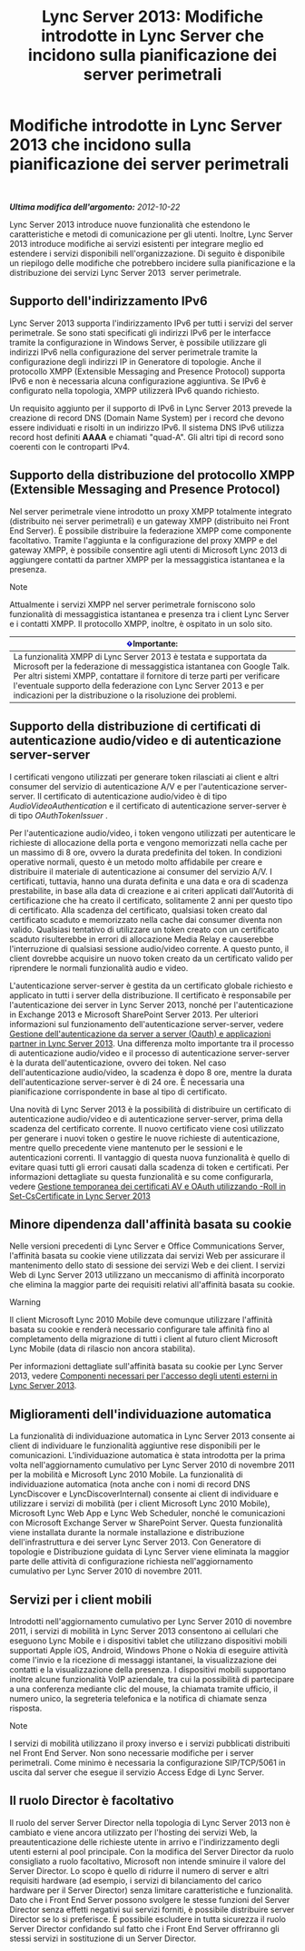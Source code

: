 ﻿---
title: 'Lync Server 2013: Modifiche introdotte in Lync Server che incidono sulla pianificazione dei server perimetrali'
TOCTitle: Modifiche introdotte in Lync Server 2013 che incidono sulla pianificazione dei server perimetrali
ms:assetid: 66305160-c9b8-4bc4-9f24-8ee8d9a294f7
ms:mtpsurl: https://technet.microsoft.com/it-it/library/JJ204965(v=OCS.15)
ms:contentKeyID: 49300809
ms.date: 08/24/2015
mtps_version: v=OCS.15
ms.translationtype: HT
---

# Modifiche introdotte in Lync Server 2013 che incidono sulla pianificazione dei server perimetrali

 

_**Ultima modifica dell'argomento:** 2012-10-22_

Lync Server 2013 introduce nuove funzionalità che estendono le caratteristiche e metodi di comunicazione per gli utenti. Inoltre, Lync Server 2013 introduce modifiche ai servizi esistenti per integrare meglio ed estendere i servizi disponibili nell'organizzazione. Di seguito è disponibile un riepilogo delle modifiche che potrebbero incidere sulla pianificazione e la distribuzione dei servizi Lync Server 2013  server perimetrale.

## Supporto dell'indirizzamento IPv6

Lync Server 2013 supporta l'indirizzamento IPv6 per tutti i servizi del server perimetrale. Se sono stati specificati gli indirizzi IPv6 per le interfacce tramite la configurazione in Windows Server, è possibile utilizzare gli indirizzi IPv6 nella configurazione del server perimetrale tramite la configurazione degli indirizzi IP in Generatore di topologie. Anche il protocollo XMPP (Extensible Messaging and Presence Protocol) supporta IPv6 e non è necessaria alcuna configurazione aggiuntiva. Se IPv6 è configurato nella topologia, XMPP utilizzerà IPv6 quando richiesto.

Un requisito aggiunto per il supporto di IPv6 in Lync Server 2013 prevede la creazione di record DNS (Domain Name System) per i record che devono essere individuati e risolti in un indirizzo IPv6. Il sistema DNS IPv6 utilizza record host definiti **AAAA** e chiamati "quad-A". Gli altri tipi di record sono coerenti con le controparti IPv4.

## Supporto della distribuzione del protocollo XMPP (Extensible Messaging and Presence Protocol)

Nel server perimetrale viene introdotto un proxy XMPP totalmente integrato (distribuito nei server perimetrali) e un gateway XMPP (distribuito nei Front End Server). È possibile distribuire la federazione XMPP come componente facoltativo. Tramite l'aggiunta e la configurazione del proxy XMPP e del gateway XMPP, è possibile consentire agli utenti di Microsoft Lync 2013 di aggiungere contatti da partner XMPP per la messaggistica istantanea e la presenza.


> [!NOTE]
> Attualmente i servizi XMPP nel server perimetrale forniscono solo funzionalità di messaggistica istantanea e presenza tra i client Lync Server e i contatti XMPP. Il protocollo XMPP, inoltre, è ospitato in un solo sito.



<table>
<thead>
<tr class="header">
<th><img src="images/Gg412908.important(OCS.15).gif" title="important" alt="important" />Importante:</th>
</tr>
</thead>
<tbody>
<tr class="odd">
<td>La funzionalità XMPP di Lync Server 2013 è testata e supportata da Microsoft per la federazione di messaggistica istantanea con Google Talk. Per altri sistemi XMPP, contattare il fornitore di terze parti per verificare l'eventuale supporto della federazione con Lync Server 2013 e per indicazioni per la distribuzione o la risoluzione dei problemi.</td>
</tr>
</tbody>
</table>


## Supporto della distribuzione di certificati di autenticazione audio/video e di autenticazione server-server

I certificati vengono utilizzati per generare token rilasciati ai client e altri consumer del servizio di autenticazione A/V e per l'autenticazione server-server. Il certificato di autenticazione audio/video è di tipo *AudioVideoAuthentication* e il certificato di autenticazione server-server è di tipo *OAuthTokenIssuer* .

Per l'autenticazione audio/video, i token vengono utilizzati per autenticare le richieste di allocazione della porta e vengono memorizzati nella cache per un massimo di 8 ore, ovvero la durata predefinita del token. In condizioni operative normali, questo è un metodo molto affidabile per creare e distribuire il materiale di autenticazione ai consumer del servizio A/V. I certificati, tuttavia, hanno una durata definita e una data e ora di scadenza prestabilite, in base alla data di creazione e ai criteri applicati dall'Autorità di certificazione che ha creato il certificato, solitamente 2 anni per questo tipo di certificato. Alla scadenza del certificato, qualsiasi token creato dal certificato scaduto e memorizzato nella cache dai consumer diventa non valido. Qualsiasi tentativo di utilizzare un token creato con un certificato scaduto risulterebbe in errori di allocazione Media Relay e causerebbe l'interruzione di qualsiasi sessione audio/video corrente. A questo punto, il client dovrebbe acquisire un nuovo token creato da un certificato valido per riprendere le normali funzionalità audio e video.

L'autenticazione server-server è gestita da un certificato globale richiesto e applicato in tutti i server della distribuzione. Il certificato è responsabile per l'autenticazione dei server in Lync Server 2013, nonché per l'autenticazione in Exchange 2013 e Microsoft SharePoint Server 2013. Per ulteriori informazioni sul funzionamento dell'autenticazione server-server, vedere [Gestione dell'autenticazione da server a server (Oauth) e applicazioni partner in Lync Server 2013](lync-server-2013-managing-server-to-server-authentication-oauth-and-partner-applications.md). Una differenza molto importante tra il processo di autenticazione audio/video e il processo di autenticazione server-server è la durata dell'autenticazione, ovvero dei token. Nel caso dell'autenticazione audio/video, la scadenza è dopo 8 ore, mentre la durata dell'autenticazione server-server è di 24 ore. È necessaria una pianificazione corrispondente in base al tipo di certificato.

Una novità di Lync Server 2013 è la possibilità di distribuire un certificato di autenticazione audio/video e di autenticazione server-server, prima della scadenza del certificato corrente. Il nuovo certificato viene così utilizzato per generare i nuovi token o gestire le nuove richieste di autenticazione, mentre quello precedente viene mantenuto per le sessioni e le autenticazioni correnti. Il vantaggio di questa nuova funzionalità è quello di evitare quasi tutti gli errori causati dalla scadenza di token e certificati. Per informazioni dettagliate su questa funzionalità e su come configurarla, vedere [Gestione temporanea dei certificati AV e OAuth utilizzando -Roll in Set-CsCertificate in Lync Server 2013](lync-server-2013-staging-av-and-oauth-certificates-using-roll-in-set-cscertificate.md)

## Minore dipendenza dall'affinità basata su cookie

Nelle versioni precedenti di Lync Server e Office Communications Server, l'affinità basata su cookie viene utilizzata dai servizi Web per assicurare il mantenimento dello stato di sessione dei servizi Web e dei client. I servizi Web di Lync Server 2013 utilizzano un meccanismo di affinità incorporato che elimina la maggior parte dei requisiti relativi all'affinità basata su cookie.


> [!WARNING]
> Il client Microsoft Lync 2010 Mobile deve comunque utilizzare l'affinità basata su cookie e renderà necessario configurare tale affinità fino al completamento della migrazione di tutti i client al futuro client Microsoft Lync Mobile (data di rilascio non ancora stabilita).



Per informazioni dettagliate sull'affinità basata su cookie per Lync Server 2013, vedere [Componenti necessari per l'accesso degli utenti esterni in Lync Server 2013](lync-server-2013-components-required-for-external-user-access.md).

## Miglioramenti dell'individuazione automatica

La funzionalità di individuazione automatica in Lync Server 2013 consente ai client di individuare le funzionalità aggiuntive rese disponibili per le comunicazioni. L'individuazione automatica è stata introdotta per la prima volta nell'aggiornamento cumulativo per Lync Server 2010 di novembre 2011 per la mobilità e Microsoft Lync 2010 Mobile. La funzionalità di individuazione automatica (nota anche con i nomi di record DNS LyncDiscover e LyncDiscoverInternal) consente ai client di individuare e utilizzare i servizi di mobilità (per i client Microsoft Lync 2010 Mobile), Microsoft Lync Web App e Lync Web Scheduler, nonché le comunicazioni con Microsoft Exchange Server w SharePoint Server. Questa funzionalità viene installata durante la normale installazione e distribuzione dell'infrastruttura e dei server Lync Server 2013. Con Generatore di topologie e Distribuzione guidata di Lync Server viene eliminata la maggior parte delle attività di configurazione richiesta nell'aggiornamento cumulativo per Lync Server 2010 di novembre 2011.

## Servizi per i client mobili

Introdotti nell'aggiornamento cumulativo per Lync Server 2010 di novembre 2011, i servizi di mobilità in Lync Server 2013 consentono ai cellulari che eseguono Lync Mobile e i dispositivi tablet che utilizzano dispositivi mobili supportati Apple iOS, Android, Windows Phone o Nokia di eseguire attività come l'invio e la ricezione di messaggi istantanei, la visualizzazione dei contatti e la visualizzazione della presenza. I dispositivi mobili supportano inoltre alcune funzionalità VoIP aziendale, tra cui la possibilità di partecipare a una conferenza mediante clic del mouse, la chiamata tramite ufficio, il numero unico, la segreteria telefonica e la notifica di chiamate senza risposta.


> [!NOTE]
> I servizi di mobilità utilizzano il proxy inverso e i servizi pubblicati distribuiti nel Front End Server. Non sono necessarie modifiche per i server perimetrali. Come minimo è necessaria la configurazione SIP/TCP/5061 in uscita dal server che esegue il servizio Access Edge di Lync Server.



## Il ruolo Director è facoltativo

Il ruolo del server Server Director nella topologia di Lync Server 2013 non è cambiato e viene ancora utilizzato per l'hosting dei servizi Web, la preautenticazione delle richieste utente in arrivo e l'indirizzamento degli utenti esterni al pool principale. Con la modifica del Server Director da ruolo consigliato a ruolo facoltativo, Microsoft non intende sminuire il valore del Server Director. Lo scopo è quello di ridurre il numero di server e altri requisiti hardware (ad esempio, i servizi di bilanciamento del carico hardware per il Server Director) senza limitare caratteristiche e funzionalità. Dato che i Front End Server possono svolgere le stesse funzioni del Server Director senza effetti negativi sui servizi forniti, è possibile distribuire server Director se lo si preferisce. È possibile escludere in tutta sicurezza il ruolo Server Director confidando sul fatto che i Front End Server offriranno gli stessi servizi in sostituzione di un Server Director.

